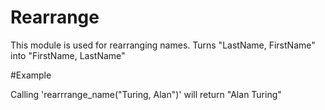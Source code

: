 Rearrange
=========


This module is used for rearranging names.
Turns "LastName, FirstName" into "FirstName, LastName"

#Example

Calling 'rearrrange_name("Turing, Alan")' will return "Alan Turing"

